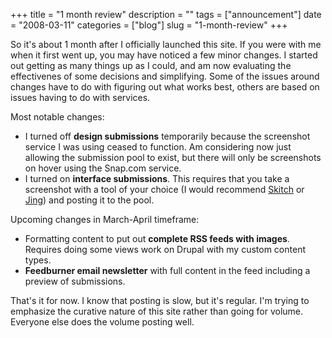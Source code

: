 +++
title = "1 month review"
description = ""
tags = ["announcement"]
date = "2008-03-11"
categories = ["blog"]
slug = "1-month-review"
+++



<p>So it's about 1 month after I officially launched this site. If you were with me when it first went up, you may have noticed a few minor changes. I started out getting as many things up as I could, and am now evaluating the effectivenes of some decisions and simplifying. Some of the issues around changes have to do with figuring out what works best, others are based on issues having to do with services. </p>
<p>Most notable changes:</p>
<ul>
<li>I turned off <strong>design submissions</strong> temporarily because the screenshot service I was using ceased to function. Am considering now just allowing the submission pool to exist, but there will only be screenshots on hover using the Snap.com service.</li>
<li>I turned on <strong>interface submissions</strong>. This requires that you take a screenshot with a tool of your choice (I would recommend <a href="http://skitch.com/">Skitch</a> or <a href="http://www.jingproject.com/">Jing</a>) and posting it to the pool.</li>
</ul>
<p>Upcoming changes in March-April timeframe:</p>
<ul>
<li>Formatting content to put out <strong>complete RSS feeds with images</strong>. Requires doing some views work on Drupal with my custom content types.</li>
<li><strong>Feedburner email newsletter</strong> with full content in the feed including a preview of submissions.</li>
</ul>
<p>That's it for now. I know that posting is slow, but it's regular. I'm trying to emphasize the curative nature of this site rather than going for volume. Everyone else does the volume posting well.</p>
    

